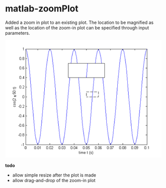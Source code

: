 matlab-zoomPlot
===============

Added a zoom in plot to an existing plot. The location to be magnified as well as the location of the zoom-in plot can be specified through input parameters.


![screenshot of example](./images/example.png)




**todo**
 - allow simple resize after the plot is made
 - allow drag-and-drop of the zoom-in plot
